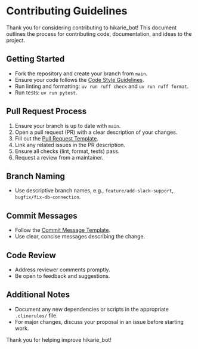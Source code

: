# Contributing Guidelines

Thank you for considering contributing to hikarie_bot! This document outlines the process for contributing code, documentation, and ideas to the project.

## Getting Started

- Fork the repository and create your branch from `main`.
- Ensure your code follows the [Code Style Guidelines](./CODE_STYLE.md).
- Run linting and formatting: `uv run ruff check` and `uv run ruff format`.
- Run tests: `uv run pytest`.

## Pull Request Process

1. Ensure your branch is up to date with `main`.
2. Open a pull request (PR) with a clear description of your changes.
3. Fill out the [Pull Request Template](./PULL_REQUEST_TEMPLATE.md).
4. Link any related issues in the PR description.
5. Ensure all checks (lint, format, tests) pass.
6. Request a review from a maintainer.

## Branch Naming

- Use descriptive branch names, e.g., `feature/add-slack-support`, `bugfix/fix-db-connection`.

## Commit Messages

- Follow the [Commit Message Template](./COMMIT_MESSAGE_TEMPLATE.txt).
- Use clear, concise messages describing the change.

## Code Review

- Address reviewer comments promptly.
- Be open to feedback and suggestions.

## Additional Notes

- Document any new dependencies or scripts in the appropriate `.clinerules/` file.
- For major changes, discuss your proposal in an issue before starting work.

Thank you for helping improve hikarie_bot!
